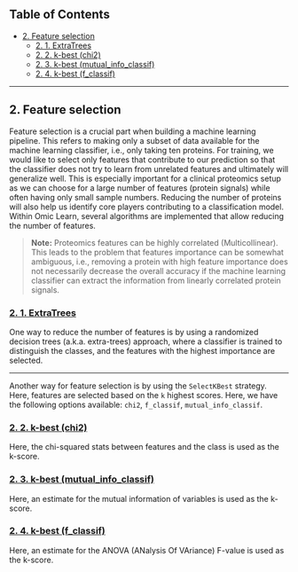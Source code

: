 ## **Table of Contents**

- [2. Feature selection](#2-feature-selection)
   * [2. 1. ExtraTrees](#2-1-ExtraTrees)
   * [2. 2. k-best (chi2)](#2-2-k-best-chi2)
   * [2. 3. k-best (mutual_info_classif)](#2-3-k-best-mutual_info_classif)
   * [2. 4. k-best (f_classif)](#2-4-k-best-f_classif)


---

## 2. Feature selection

Feature selection is a crucial part when building a machine learning pipeline. This refers to making only a subset of data available for the machine learning classifier, i.e., only taking ten proteins. For training, we would like to select only features that contribute to our prediction so that the classifier does not try to learn from unrelated features and ultimately will generalize well. This is especially important for a clinical proteomics setup as we can choose for a large number of features (protein signals) while often having only small sample numbers. Reducing the number of proteins will also help us identify core players contributing to a classification model. Within Omic Learn, several algorithms are implemented that allow reducing the number of features.

> **Note:** Proteomics features can be highly correlated (Multicollinear). This leads to the problem that features importance can be somewhat ambiguous, i.e., removing a protein with high feature importance does not necessarily decrease the overall accuracy if the machine learning classifier can extract the information from linearly correlated protein signals.

### [2. 1. ExtraTrees](https://scikit-learn.org/stable/modules/generated/sklearn.ensemble.ExtraTreesClassifier.html)

One way to reduce the number of features is by using a randomized decision trees (a.k.a. extra-trees) approach, where a classifier is trained to distinguish the classes, and the features with the highest importance are selected.  

---

Another way for feature selection is by using the `SelectKBest` strategy. Here, features are selected based on the `k` highest scores. Here, we have the following options available: `chi2`, `f_classif`, `mutual_info_classif`.

### [2. 2. k-best (chi2)](https://scikit-learn.org/stable/modules/generated/sklearn.feature_selection.chi2.html)
Here, the chi-squared stats between features and the class is used as the k-score.

### [2. 3. k-best (mutual_info_classif)](https://scikit-learn.org/stable/modules/generated/sklearn.feature_selection.f_classif.html#sklearn.feature_selection.mutual_info_classif)

Here, an estimate for the mutual information of variables is used as the k-score.

### [2. 4. k-best (f_classif)](https://scikit-learn.org/stable/modules/generated/sklearn.feature_selection.f_classif.html#sklearn.feature_selection.f_classif)

Here,  an estimate for the ANOVA (ANalysis Of VAriance) F-value is used as the k-score.